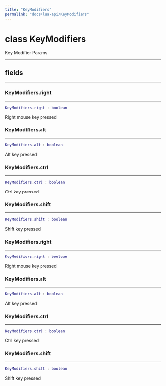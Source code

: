 ```yaml
---
title: "KeyModifiers"
permalink: "docs/lua-api/KeyModifiers"
---
```

# class KeyModifiers





Key Modifier Params







---



## fields
---

### KeyModifiers.right
---
```lua
KeyModifiers.right : boolean
```



Right mouse key pressed








### KeyModifiers.alt
---
```lua
KeyModifiers.alt : boolean
```



Alt key pressed








### KeyModifiers.ctrl
---
```lua
KeyModifiers.ctrl : boolean
```



Ctrl key pressed








### KeyModifiers.shift
---
```lua
KeyModifiers.shift : boolean
```



Shift key pressed








### KeyModifiers.right
---
```lua
KeyModifiers.right : boolean
```



Right mouse key pressed








### KeyModifiers.alt
---
```lua
KeyModifiers.alt : boolean
```



Alt key pressed








### KeyModifiers.ctrl
---
```lua
KeyModifiers.ctrl : boolean
```



Ctrl key pressed








### KeyModifiers.shift
---
```lua
KeyModifiers.shift : boolean
```



Shift key pressed










